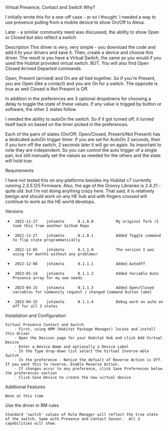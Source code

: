 Virtual Presence, Contact and Switch
Why?

I initially wrote this for a one-off case - or so I thought.  I needed a way to use presence pulling from a mobile device to show On/Off to Alexa.

Later - a simiilar community need was discussed, the ability to show Open or Closed but also reflect a switch.

Description
This driver is very, very simple - you download the code and add it to your drivers and save it.  Then, create a device and choose this driver.
The result is you have a Virtual Switch, the same as you would if you used the Hubitat provided virtual switch.
BUT. You will also find Open Closed Arrived Departed commands.

Open, Present (arrived) and On are all tied together.  So if you're Present, you are Open (like a contact) and you are On for a switch.
The opposite is true as well  Closed is Not Present is Off.

In addition in the preferences are 3 optional dropdowns for choosing a delay to toggle the state of these values. 
If any value is trigged by button or software, the other 2 states follow.

I needed the ability to autoOn the switch.  So if it got turned off, it turned itself back on based on the timer picked in the preferences.

Each of the pairs of states (On/Off, Open/Closed, Present/Not Present) has a dedicated autoOn trigger timer.  If you are set for AutoOn 2 seconds, then if you turn off the switch, 2 seconds later it will go on again.
Its important to note they are independent.  So you can control the auto trigger of a single pair, but still manually set the values as needed for the others and the state will hold true.


Requirements

I have not tested this on any platforms besides my Hubitat c7 currently running 2.3.5.125 Firmware.  Also, the age of the Groovy Libraries is 2.4.21 - quite old. but I'm not doing anything crazy here. That said, it is relatively benign and should work on any HE hub and with fingers crossed will continue to work as the HE world develops.

Versions
 *      2022-11-27    jshimota      0.1.0.0          My original fork (I took this from another Github Repo
 *      2022-11-27    jshimota      0.1.0.1          Added Toggle command to flip state programmatically
 *      2022-12-05    jshimota      0.1.1.0          The version I was using for months without any problems!
 *      2022-12-08    jshimota      0.1.1.1          Added AutoOff
 *      2023-01-14    jshimota      0.1.1.2          Added Variable Auto Presence array for my own needs
 *		2023-04-15	  jshimota		0.1.1.3			 Added Open/Closed variables for community request / changed Command button label
 *      2023-04-15    jshimota      0.1.1.4          Debug work on auto on off for all 3 states

Installation and Configuration

    Virtual Presence Contact and Switch
        · First, using HPM (Hubitat Package Manager) locate and install this driver
        · Open the Devices page for your Hubitat Hub and click Add Virtual Device
        · Enter a Device Name and optionally a Device Label
        · In the Type drop-down list select the Virtual Inverse-able Switch
        · In the preference - Notice the defualt of Reverse Action is Off.  If you want this to reverse, Enable Reverse Action.
        · If changes occur to any preference, click Save Preferences below the preferences section
        · Click Save Device to create the new virtual device
        
Additional Features

    None at this time

Use the driver in RM rules
    
    Standard 'switch' values of Rule Manager will reflect the true state of the switch. Same with Presence and Contact Sensor.  All 3 capabilities will show.